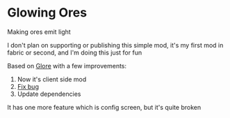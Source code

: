 # Glowing Ores

Making ores emit light

I don't plan on supporting or publishing this simple mod, it's my first mod in fabric or second, and I'm doing this just for fun

Based on [Glore](https://github.com/Apothicon02/Glowing-Ores/tree/fabric) with a few improvements:

1. Now it's client side mod
2. [Fix bug](https://github.com/Apothicon02/Glowing-Ores/pull/2)
3. Update dependencies

It has one more feature which is config screen, but it's quite broken